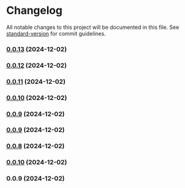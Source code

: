# Changelog

All notable changes to this project will be documented in this file. See [standard-version](https://github.com/conventional-changelog/standard-version) for commit guidelines.

### [0.0.13](https://github.com/CR903/simple-image-label/compare/v0.0.12...v0.0.13) (2024-12-02)

### [0.0.12](https://github.com/CR903/simple-image-label/compare/v0.0.11...v0.0.12) (2024-12-02)

### [0.0.11](https://github.com/CR903/simple-image-label/compare/v0.0.8...v0.0.11) (2024-12-02)

### [0.0.10](https://github.com/CR903/simple-image-label/compare/v0.0.8...v0.0.10) (2024-12-02)

### [0.0.9](https://github.com/CR903/simple-image-label/compare/v0.0.8...v0.0.9) (2024-12-02)

### [0.0.9](https://github.com/CR903/simple-image-label/compare/v0.0.8...v0.0.9) (2024-12-02)

### [0.0.8](https://github.com/CR903/simple-image-label/compare/v0.0.10...v0.0.8) (2024-12-02)

### [0.0.10](https://github.com/CR903/simple-image-label/compare/v0.0.9...v0.0.10) (2024-12-02)

### 0.0.9 (2024-12-02)
